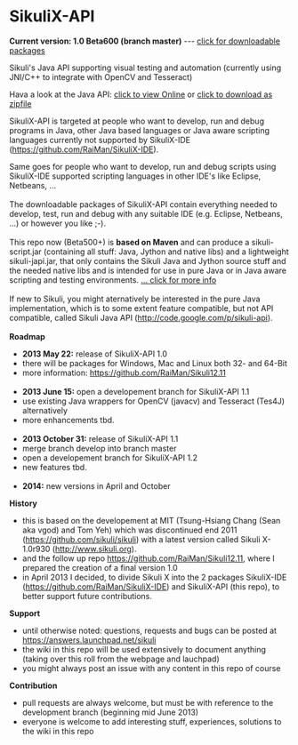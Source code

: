 SikuliX-API
===========

**Current version: 1.0 Beta600 (branch master)** --- [click for downloadable packages](https://github.com/RaiMan/SikuliX-API/wiki/Packages)

Sikuli's Java API supporting visual testing and automation (currently using JNI/C++ to integrate with OpenCV and Tesseract)

Hava a look at the Java API: 
[click to view Online](https://dl.dropboxusercontent.com/u/42895525/SikuliX/SikuliX-API-JavaDocs/index.html)
 or [click to download as zipfile](https://dl.dropboxusercontent.com/u/42895525/SikuliX/SikuliX-API-JavaDocs.zip)


SikuliX-API is targeted at people who want to develop, run and debug programs in Java, other Java based languages or Java aware scripting languages currently not supported by SikuliX-IDE (https://github.com/RaiMan/SikuliX-IDE).

Same goes for people who want to develop, run and debug scripts using SikuliX-IDE supported scripting languages in other IDE's like Eclipse, Netbeans, ... 
<br /><br />
The downloadable packages of SikuliX-API contain everything needed to develop, test, run and debug with any suitable IDE (e.g. Eclipse, Netbeans, ...) or however you like ;-).
<br /><br />
This repo now (Beta500+) is **based on Maven** and can produce a sikuli-script.jar (containing all stuff: Java, Jython and native libs) and a lightweight sikuli-japi.jar, that only contains the Sikuli Java and Jython source stuff and the needed native libs and is intended for use in pure Java or in Java aware scripting and testing environments. [... click for more info](https://github.com/RaiMan/SikuliX-API/wiki/Maven-support)
<br /><br />
If new to Sikuli, you might aternatively be interested in the pure Java implementation, which is to some extent feature compatible, but not API compatible, called Sikuli Java API (http://code.google.com/p/sikuli-api).
<br /><br />
**Roadmap**
 - **2013 May 22:** release of SikuliX-API 1.0
  - there will be packages for Windows, Mac and Linux both 32- and 64-Bit
  - more information: https://github.com/RaiMan/Sikuli12.11
<br /><br />
 - **2013 June 15:** open a developement branch for SikuliX-API 1.1
  - use existing Java wrappers for OpenCV (javacv) and Tesseract (Tes4J) alternatively
  - more enhancements tbd.
<br /><br />
 - **2013 October 31:** release of SikuliX-API 1.1
  - merge branch develop into branch master
  - open a developement branch for SikuliX-API 1.2
  - new features tbd.
<br /><br />
 - **2014:** new versions in April and October

**History**
 - this is based on the developement at MIT (Tsung-Hsiang Chang (Sean aka vgod) and Tom Yeh) which was discontinued end 2011 (https://github.com/sikuli/sikuli) with a latest version called Sikuli X-1.0r930 (http://www.sikuli.org).
 - and the follow up repo https://github.com/RaiMan/Sikuli12.11, where I prepared the creation of a final version 1.0
 - in April 2013 I decided, to divide Sikuli X into the 2 packages SikuliX-IDE (https://github.com/RaiMan/SikuliX-IDE) and SikuliX-API (this repo), to better support future contributions.

**Support**
 - until otherwise noted: questions, requests and bugs can be posted at https://answers.launchpad.net/sikuli
 - the wiki in this repo will be used extensively to document anything (taking over this roll from the webpage and lauchpad)
 - you might always post an issue with any content in this repo of course

**Contribution**
 - pull requests are always welcome, but must be with reference to the development branch (beginning mid June 2013)
 - everyone is welcome to add interesting stuff, experiences, solutions to the wiki in this repo
